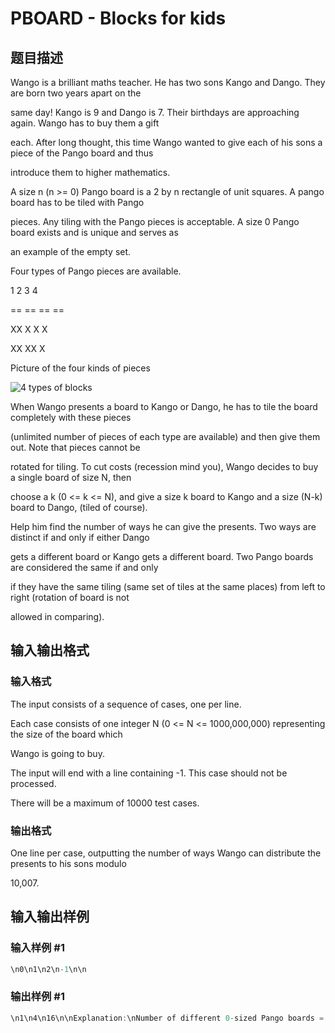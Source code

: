 # PBOARD - Blocks for kids

## 题目描述

Wango is a brilliant maths teacher. He has two sons Kango and Dango. They are born two years apart on the

same day! Kango is 9 and Dango is 7. Their birthdays are approaching again. Wango has to buy them a gift

each. After long thought, this time Wango wanted to give each of his sons a piece of the Pango board and thus

introduce them to higher mathematics.

A size n (n >= 0) Pango board is a 2 by n rectangle of unit squares. A pango board has to be tiled with Pango

pieces. Any tiling with the Pango pieces is acceptable. A size 0 Pango board exists and is unique and serves as

an example of the empty set.

Four types of Pango pieces are available.

1 2 3 4

== == == ==

XX X X X

XX XX X

Picture of the four kinds of pieces

![4 types of blocks](http://www.hostpic.org/images/66pic.jpg.jpeg "Blocks for Kids")

When Wango presents a board to Kango or Dango, he has to tile the board completely with these pieces

(unlimited number of pieces of each type are available) and then give them out. Note that pieces cannot be

rotated for tiling. To cut costs (recession mind you), Wango decides to buy a single board of size N, then

choose a k (0 <= k <= N), and give a size k board to Kango and a size (N-k) board to Dango, (tiled of course).

Help him find the number of ways he can give the presents. Two ways are distinct if and only if either Dango

gets a different board or Kango gets a different board. Two Pango boards are considered the same if and only

if they have the same tiling (same set of tiles at the same places) from left to right (rotation of board is not

allowed in comparing).

## 输入输出格式

### 输入格式

The input consists of a sequence of cases, one per line.

Each case consists of one integer N (0 <= N <= 1000,000,000) representing the size of the board which

Wango is going to buy.

The input will end with a line containing -1. This case should not be processed.

There will be a maximum of 10000 test cases.

### 输出格式

One line per case, outputting the number of ways Wango can distribute the presents to his sons modulo

10,007.

## 输入输出样例

### 输入样例 #1

```cpp
\n0\n1\n2\n-1\n\n
```


### 输出样例 #1

```cpp
\n1\n4\n16\n\nExplanation:\nNumber of different 0-sized Pango boards = 1\nNumber of different 1-sized Pango boards = 2\nNumber of different 2-sized Pango boards = 6\nFor N = 0, he has to give 0-sized boards to both his sons. He can do this in 1*1 = 1 way\nFor N = 1, he has to give 0-sized board to one of his sons, and 1-sized board to the other, for a total of 2*1 +\n1*2 = 4 ways\nFor N = 2, he can give the presents in 6*1 + 2*2 + 1*6 = 16 ways\n
```


